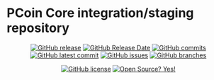 PCoin Core integration/staging repository
=====================================
<div align="center">
  
[![GitHub release](https://img.shields.io/github/release/pcoinproject/pcoin)](https://GitHub.com/pcoinproject/pcoin/releases/)
[![GitHub Release Date](https://img.shields.io/github/release-date/pcoinproject/pcoin?color=%2313b9f6&cacheSeconds=3600)](https://github.com/pcoinproject/pcoin/releases)
[![GitHub commits](https://badgen.net/github/commits/pcoinproject/pcoin)](https://GitHub.com/pcoinproject/pcoin/commit/)
[![GitHub latest commit](https://badgen.net/github/last-commit/pcoinproject/pcoin)](https://GitHub.com/pcoinproject/pcoin/commit/)
[![GitHub issues](https://img.shields.io/github/issues/pcoinproject/pcoin)](https://GitHub.com/pcoinproject/pcoin/issues/)
[![GitHub branches](https://badgen.net/github/branches/pcoinproject/pcoin)](https://github.com/pcoinproject/pcoin/)

[![GitHub license](https://img.shields.io/github/license/pcoinproject/pcoin)](https://github.com/pcoinproject/pcoin/blob/master/COPYING)
[![Open Source? Yes!](https://badgen.net/badge/Open%20Source%20%3F/Yes%21/blue?icon=github)](https://github.com/pcoinproject/pcoin/)
  
</div>
